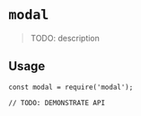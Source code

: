 # `modal`

> TODO: description

## Usage

```
const modal = require('modal');

// TODO: DEMONSTRATE API
```
